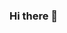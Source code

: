 ### Hi there 👋

<!--
**he-reme/he-reme** is a ✨ _special_ ✨ repository because its `README.md` (this file) appears on your GitHub profile.

![header](https://capsule-render.vercel.app/api?type=slice&animation=blinking&color=auto&height=200&section=header&text=hello&fontSize=100)


<center>
![header](https://img.shields.io/badge/-c-A8B9CC?style=flat-square&logo=C&logoColor=white)![header](https://img.shields.io/badge/Python-3776AB?style=flat-square&logo=python&logoColor=white)![header](https://img.shields.io/badge/-Java-007396?style=flat-square&logo=Java&logoColor=white)![header](https://img.shields.io/badge/-C%2B%2B-00599C?style=flat-square&logo=c%2B%2B&logoColor=white)![header](https://img.shields.io/badge/-C Sharp-239120?style=flat-square&logo=C Sharp&logoColor=white)![header](https://img.shields.io/badge/-MySQL-4479A1?style=flat-square&logo=MySQL&logoColor=white)![header](https://img.shields.io/badge/-Git-F05032?style=flat-square&logo=Git&logoColor=white)
</center>


![header](https://capsule-render.vercel.app/api?type=slice&animation=blinking&color=auto&height=200&section=footer&text=&fontSize=70)



Here are some ideas to get you started:

- 🔭 I’m currently working on ...
- 🌱 I’m currently learning ...
- 👯 I’m looking to collaborate on ...
- 🤔 I’m looking for help with ...
- 💬 Ask me about ...
- 📫 How to reach me: ...
- 😄 Pronouns: ...
- ⚡ Fun fact: ...
-->
